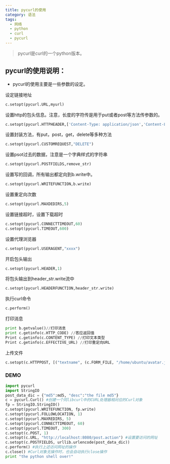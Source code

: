 ```yaml
---
title: pycurl的使用
category: 语法
tags:
  - 网络
  - python
  - curl
  - pycurl
---
```

	
> pycurl是curl的一个python版本。
  
 	
pycurl的使用说明：
----
 	
+ pycurl的使用主要是一些参数的设定。
 	
设定链接地址

```py
c.setopt(pycurl.URL,myurl)
```
 	
设置http的包头信息。注意，长度的字符传是用于put或者post等方法传参数的。

```py
c.setopt(pycurl.HTTPHEADER,['Content-Type: application/json','Content-Length: '+str(len(remove_str))])
```

设置封装方法，有put，post，get，delete等多种方法	
```py
c.setopt(pycurl.CUSTOMREQUEST,"DELETE")
```

设置psot过去的数据，注意是一个字典样式的字符串	

```py
c.setopt(pycurl.POSTFIELDS,remove_str)
```

设置写的回调，所有输出都定向到b.write中。

```py
c.setopt(pycurl.WRITEFUNCTION,b.write)
```

设置重定向次数

```py
c.setopt(pycurl.MAXDEDIRS,5)
```

设置链接超时，设置下载超时

```py
c.setopt(pycurl.CONNECTTIMEOUT,60)
c.setopt(pycurl.TIMEOUT,600)
```	

设置代理浏览器

```py
c.setopt(pycurl.USERAGENT,"xxxx")
```

开启包头输出	

```py
c.setopt(pycurl.HEADER,1)
```	

将包头输出到header_str.write流中

```py
c.setopt(pycurl.HEADERFUNCTION,header_str.write)
```

执行curl命令	

```py
c.perform()
```

打印消息

```py
print b.getvalue()//打印消息
print c.getinfo(c.HTTP_CODE) //答应返回值
Print c.getinfo(c.CONTENT_TYPE) //打印文本类型
Print c.getinfo(c.EFFECTIVE_URL) //打印重定向URL
```

上传文件
 
```py
c.setopt(c.HTTPPOST, [("textname", (c.FORM_FILE, "/home/ubuntu/avatar.jpg"))])
```
 
### DEMO

```py
import pycurl
import StringIO
post_data_dic = {"md5":md5, "desc":"the file md5"}
c = pycurl.Curl() #创建一个同libcurl中的CURL处理器相对应的Curl对象
fp = StringIO.StringIO()
c.setopt(pycurl.WRITEFUNCTION, fp.write)
c.setopt(pycurl.FOLLOWLOCATION, 1)	
c.setopt(pycurl.MAXREDIRS, 5)
c.setopt(pycurl.CONNECTTIMEOUT, 60)
c.setopt(pycurl.TIMEOUT, 300)	
c.setopt(c.POST, 1)	
c.setopt(c.URL, "http://localhost:8080/post.action") #设置要访问的网址
c.setopt(c.POSTFIELDS, urllib.urlencode(post_data_dic))
c.perform() #执行上述访问网址的操作
c.close() #Curl对象无操作时，也会自动执行close操作
print "the python shell over!"
``` 	
 
 	
 